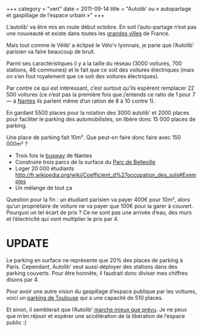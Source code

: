 +++
category = "vert"
date = 2011-09-14
title = "Autolib’ ou « autopartage et gaspillage de l’espace urbain »"
+++

L’autolib’ va être mis en route début octobre. En soit l’auto-partage
n’est pas une nouveauté et existe dans toutes les [grandes villes](http://www.franceautopartage.com/FAP/FAPsocietaires.htm) de
France.

Mais tout comme le Vélib’ a éclipsé le Vélo’v lyonnais, je parie que
l’Autolib’ parisien va faire beaucoup de bruit.

Parmi ses caractéristiques il y a la taille du réseau (3000 voitures,
700 stations, 46 communes) et le fait que ce soit des voitures
électriques (mais on s’en fout royalement que ce soit des voitures
électriques).

Par contre ce qui est intéressant, c’est surtout qu’ils espèrent
remplacer 22 500 voitures (ce n’est pas la première fois que j’entends
ce ratio de 1 pour 7 — à [Nantes](http://www.imarguerite.com/les-plus/environnement.html)
ils parlent même d’un ration de 8 à 10 contre 1).

En gardant 5500 places pour la rotation des 3000 autolib’ et 2000 places
pour faciliter le parking des automobilistes, on libère donc 15 000
places de parking.

Une place de parking fait 10m². Que peut-on faire donc faire avec 150
000m² ?

-   Trois fois le
    [busway](http://fr.wikipedia.org/wiki/Ligne_4_du_Busway_de_Nantes)
    de Nantes
-   Construire trois parcs de la surface du [Parc de
    Belleville](http://fr.wikipedia.org/wiki/Liste_des_espaces_verts_de_Paris#Parcs)
-   Loger 20 000 étudiants
    <http://fr.wikipedia.org/wiki/Coefficient_d%27occupation_des_sols#Exemples>
-   Un mélange de tout ça

Question pour la fin : un étudiant parisien va payer 400€ pour 10m²,
alors qu’un propriétaire de voiture ne va payer que 100€ pour la garer à
couvert. Pourquoi un tel écart de prix ? Ce ne sont pas une arrivée
d’eau, des murs et l’électricité qui vont multiplier le prix par 4.

# UPDATE

Le parking en surface ne représente que 20% des places de parking à
Paris. Cependant, Autolib’ veut aussi déployer des stations dans des
parking couverts. Pour être honnête, il faudrait donc diviser mes
chiffres disons par 4.

Pour avoir une autre vision du gaspillage d’espace publique par les
voitures, voici un [parking de Toulouse](http://g.co/maps/p22b9) qui a
une capacité de 510 places.

Et sinon, il semblerait que l’Autolib’ [marche mieux que prévu](http://tempsreel.nouvelobs.com/economie/20120928.REU6981/autolib-devrait-etre-rentable-au-printemps-2014.html).
Je ne peux que m’en réjouir et espérer une accélération de la
libération de l’espace public :)
